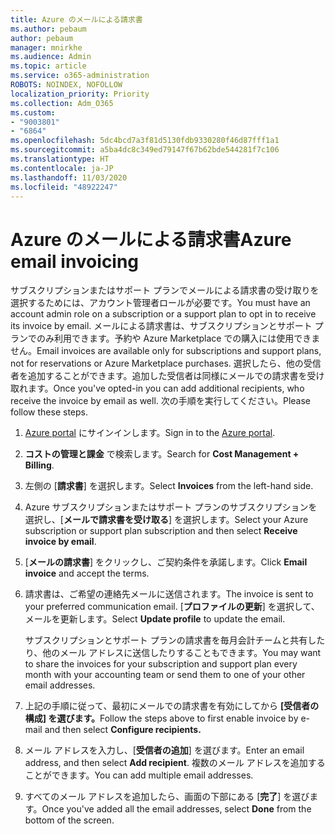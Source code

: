 ```yaml
---
title: Azure のメールによる請求書
ms.author: pebaum
author: pebaum
manager: mnirkhe
ms.audience: Admin
ms.topic: article
ms.service: o365-administration
ROBOTS: NOINDEX, NOFOLLOW
localization_priority: Priority
ms.collection: Adm_O365
ms.custom:
- "9003801"
- "6864"
ms.openlocfilehash: 5dc4bcd7a3f81d5130fdb9330280f46d87fff1a1
ms.sourcegitcommit: a5ba4dc8c349ed79147f67b62bde544281f7c106
ms.translationtype: HT
ms.contentlocale: ja-JP
ms.lasthandoff: 11/03/2020
ms.locfileid: "48922247"
---
```

# <a name="azure-email-invoicing"></a><span data-ttu-id="5d933-102">Azure のメールによる請求書</span><span class="sxs-lookup"><span data-stu-id="5d933-102">Azure email invoicing</span></span>

<span data-ttu-id="5d933-103">サブスクリプションまたはサポート プランでメールによる請求書の受け取りを選択するためには、アカウント管理者ロールが必要です。</span><span class="sxs-lookup"><span data-stu-id="5d933-103">You must have an account admin role on a subscription or a support plan to opt in to receive its invoice by email.</span></span> <span data-ttu-id="5d933-104">メールによる請求書は、サブスクリプションとサポート プランでのみ利用できます。予約や Azure Marketplace での購入には使用できません。</span><span class="sxs-lookup"><span data-stu-id="5d933-104">Email invoices are available only for subscriptions and support plans, not for reservations or Azure Marketplace purchases.</span></span> <span data-ttu-id="5d933-105">選択したら、他の受信者を追加することができます。追加した受信者は同様にメールでの請求書を受け取れます。</span><span class="sxs-lookup"><span data-stu-id="5d933-105">Once you've opted-in you can add additional recipients, who receive the invoice by email as well.</span></span> <span data-ttu-id="5d933-106">次の手順を実行してください。</span><span class="sxs-lookup"><span data-stu-id="5d933-106">Please follow these steps.</span></span>

1. <span data-ttu-id="5d933-107">[Azure portal](https://portal.azure.com/) にサインインします。</span><span class="sxs-lookup"><span data-stu-id="5d933-107">Sign in to the [Azure portal](https://portal.azure.com/).</span></span>
2. <span data-ttu-id="5d933-108">**コストの管理と課金** で検索します。</span><span class="sxs-lookup"><span data-stu-id="5d933-108">Search for **Cost Management + Billing**.</span></span>
3. <span data-ttu-id="5d933-109">左側の [**請求書**] を選択します。</span><span class="sxs-lookup"><span data-stu-id="5d933-109">Select **Invoices** from the left-hand side.</span></span>
4. <span data-ttu-id="5d933-110">Azure サブスクリプションまたはサポート プランのサブスクリプションを選択し、[**メールで請求書を受け取る**] を選択します。</span><span class="sxs-lookup"><span data-stu-id="5d933-110">Select your Azure subscription or support plan subscription and then select **Receive invoice by email**.</span></span>
5. <span data-ttu-id="5d933-111">[**メールの請求書**] をクリックし、ご契約条件を承諾します。</span><span class="sxs-lookup"><span data-stu-id="5d933-111">Click **Email invoice** and accept the terms.</span></span>
6. <span data-ttu-id="5d933-112">請求書は、ご希望の連絡先メールに送信されます。</span><span class="sxs-lookup"><span data-stu-id="5d933-112">The invoice is sent to your preferred communication email.</span></span> <span data-ttu-id="5d933-113">[**プロファイルの更新**] を選択して、メールを更新します。</span><span class="sxs-lookup"><span data-stu-id="5d933-113">Select **Update profile** to update the email.</span></span>  

    <span data-ttu-id="5d933-114">サブスクリプションとサポート プランの請求書を毎月会計チームと共有したり、他のメール アドレスに送信したりすることもできます。</span><span class="sxs-lookup"><span data-stu-id="5d933-114">You may want to share the invoices for your subscription and support plan every month with your accounting team or send them to one of your other email addresses.</span></span>  

7. <span data-ttu-id="5d933-115">上記の手順に従って、最初にメールでの請求書を有効にしてから **[受信者の構成] を選びます。**</span><span class="sxs-lookup"><span data-stu-id="5d933-115">Follow the steps above to first enable invoice by e-mail and then select  **Configure recipients.**</span></span>
8. <span data-ttu-id="5d933-116">メール アドレスを入力し、[**受信者の追加**] を選びます。</span><span class="sxs-lookup"><span data-stu-id="5d933-116">Enter an email address, and then select **Add recipient**.</span></span> <span data-ttu-id="5d933-117">複数のメール アドレスを追加することができます。</span><span class="sxs-lookup"><span data-stu-id="5d933-117">You can add multiple email addresses.</span></span>
9. <span data-ttu-id="5d933-118">すべてのメール アドレスを追加したら、画面の下部にある [**完了**] を選びます。</span><span class="sxs-lookup"><span data-stu-id="5d933-118">Once you've added all the email addresses, select **Done** from the bottom of the screen.</span></span>
